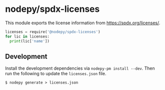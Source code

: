 # nodepy/spdx-licenses

This module exports the license information from https://spdx.org/licenses/.

```python
licenses = require('@nodepy/spdx-licenses')
for lic in licenses:
  print(lic['name'])
```

## Development

Install the development dependencies via `nodepy-pm install --dev`. Then run
the following to update the `licenses.json` file.

    $ nodepy generate > licenses.json
